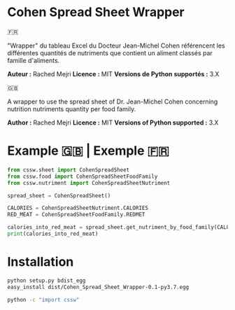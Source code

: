 # Cohen Spread Sheet Wrapper 

:fr:

"Wrapper" du tableau Excel du Docteur Jean-Michel Cohen référencent les différentes quantités de nutriments que contient un aliment classés par famille d'aliments.

**Auteur :** Rached Mejri
**Licence :** MIT
**Versions de Python supportés :** 3.X

:uk:

A wrapper to use the spread sheet of Dr. Jean-Michel Cohen concerning nutrition nutriments quantity per food family.


**Author :** Rached Mejri
**Licence :** MIT
**Versions of Python supported :** 3.X

# Example :uk: | Exemple :fr:

```python
from cssw.sheet import CohenSpreadSheet
from cssw.food import CohenSpreadSheetFoodFamily
from cssw.nutriment import CohenSpreadSheetNutriment

spread_sheet = CohenSpreadSheet()

CALORIES = CohenSpreadSheetNutriment.CALORIES
RED_MEAT = CohenSpreadSheetFoodFamily.REDMET

calories_into_red_meat = spread_sheet.get_nutriment_by_food_family(CALORIES, RED_MEAT)
print(calories_into_red_meat)
```

# Installation 

```bash
python setup.py bdist_egg
easy_install dist/Cohen_Spread_Sheet_Wrapper-0.1-py3.7.egg

python -c "import cssw"
```